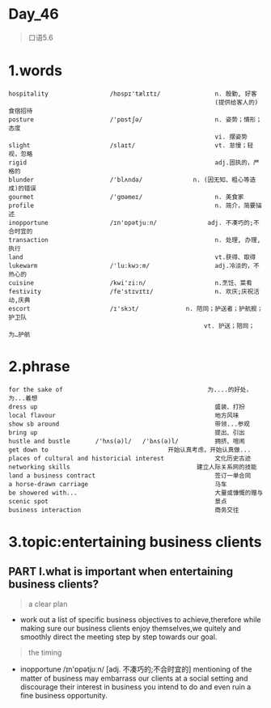 # Day_46
> 口语5.6
# 1.words
    hospitality                 /hɒspɪ'tælɪtɪ/               n. 殷勤, 好客
                                                             (提供给客人的)食宿招待
    posture                     /'pɒstʃə/                    n. 姿势；情形；态度
                                                             vi. 摆姿势
    slight                      /slaɪt/                      vt. 怠慢；轻视，忽略
    rigid                                                    adj.固执的，严格的
    blunder                     /'blʌndə/              n. (因无知、粗心等造成)的错误
    gourmet                     /'gʊəmeɪ/                    n. 美食家
    profile                                                  n. 简介，简要描述
    inopportune                 /ɪn'ɒpətjuːn/              adj. 不凑巧的;不合时宜的
    transaction                                              n. 处理, 办理, 执行
    land                                                     vt.获得、取得
    lukewarm                    /'luːkwɔːm/                  adj.冷淡的，不热心的
    cuisine                     /kwi'zi:n/                   n.烹饪、菜肴
    festivity                   /fe'stɪvɪtɪ/                 n. 欢庆;庆祝活动,庆典
    escort                      /ɪ'skɔt/             n. 陪同；护送者；护航舰；护卫队
                                                          vt. 护送；陪同；为…护航

# 2.phrase
    for the sake of                                        为....的好处，为...着想
    dress up                                                 盛装、打扮
    local flavour                                            地方风味
    show sb around                                           带领...参观
    bring up                                                 提出、引出
    hustle and bustle       /'hʌs(ə)l/   /'bʌs(ə)l/          拥挤、喧闹
    get down to                                 开始认真考虑，开始认真做... 
    places of cultural and historicial interest              文化历史古迹
    networking skills                                   建立人际关系网的技能  
    land a business contract                                 签订一单合同
    a horse-drawn carriage                                   马车
    be showered with...                                      大量或慷慨的赠与
    scenic spot                                              景点
    business interaction                                     商务交往

# 3.topic:entertaining business clients
## PART I.what is important when entertaining business clients?
> a clear plan
- work out a list of specific business objectives to achieve,therefore while making sure our business
clients enjoy themselves,we quitely and smoothly direct the meeting step by step towards our goal.

> the timing
- inopportune /ɪn'ɒpətjuːn/ [adj. 不凑巧的;不合时宜的] mentioning of the matter of business may embarrass
our clients at a social setting and discourage their interest in business you intend to do and even ruin 
a fine business opportunity.




